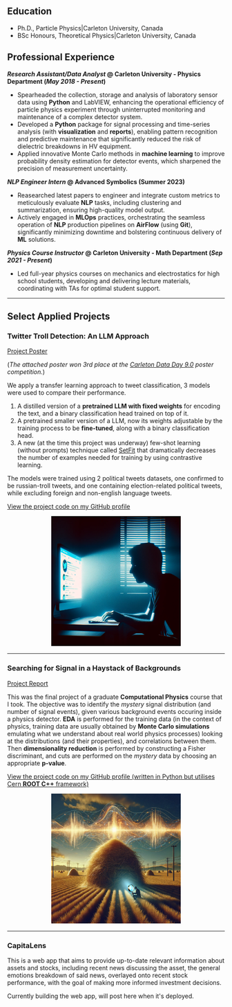 ## Education
- Ph.D., Particle Physics|Carleton University, Canada
- BSc Honours, Theoretical Physics|Carleton University, Canada
  
## Professional Experience

**_Research Assistant/Data Analyst_ @ Carleton University - Physics Department (_May 2018 - Present_)**
- Spearheaded the collection, storage and analysis of laboratory sensor data using **Python** and LabVIEW, enhancing the operational efficiency of particle physics experiment through uninterrupted monitoring and maintenance of a complex detector system.
- Developed a **Python** package for signal processing and time-series analysis (with **visualization** and **reports**), enabling pattern recognition and predictive maintenance that significantly reduced the risk of dielectric breakdowns in HV equipment.
- Applied innovative Monte Carlo methods in **machine learning** to improve probability density estimation for detector events, which sharpened the precision of measurement uncertainty. 


**_NLP Engineer Intern_ @ Advanced Symbolics (Summer 2023)**
- Reasearched latest papers to engineer and integrate custom metrics to meticulously evaluate **NLP** tasks, including clustering and summarization, ensuring high-quality model output.
- Actively engaged in **MLOps** practices, orchestrating the seamless operation of **NLP** production pipelines on **AirFlow** (using **Git**), significantly minimizing downtime and bolstering continuous delivery of **ML** solutions.

**_Physics Course Instructor_ @ Carleton University - Math Department (_Sep 2021 - Present_)**
- Led full-year physics courses on mechanics and electrostatics for high school students, developing and delivering lecture materials, coordinating with TAs for optimal student support.

---
## Select Applied Projects
### Twitter Troll Detection: An LLM Approach

[Project Poster](/resources/TwitterTroll_poster.png)

(_The attached poster won 3rd place at the [Carleton Data Day 9.0](https://science.carleton.ca/dataday9/) poster competition._)

We apply a transfer learning approach to tweet classification, 3 models were used to compare their performance. 
1. A distilled version of a **pretrained LLM with fixed weights** for encoding the text, and a binary classification head trained on top of it. 
2. A pretrained smaller version of a LLM, now its weights adjustable by the training process to be **fine-tuned**, along with a binary classification head. 
3. A new (at the time this project was underway) few-shot learning (without prompts) technique called [SetFit](https://huggingface.co/blog/setfit) that dramatically decreases the number of examples needed for training by using contrastive learning.

The models were trained using 2 political tweets datasets, one confirmed to be russian-troll tweets, and one containing election-related political tweets, while excluding foreign and non-english language tweets.

[View the project code on my GitHub profile](https://github.com/m-elbeltagi/Twitter_Troll_Detection)
<div style="text-align: center;">
  <img src="/resources/TwitterTroll_cover.png?raw=true" width="300" height="300"/>
</div>

---

### Searching for Signal in a Haystack of Backgrounds

[Project Report](https://github.com/m-elbeltagi/Signal_Hypothesis_Testing/blob/main/MohamedElbeltagi_5002Project.pdf)

This was the final project of a graduate **Computational Physics** course that I took. The objective was to identify the _mystery_ signal distribution (and number of signal events), given various background events occuring inside a physics detector. **EDA** is performed for the training data (in the context of physics, training data are usually obtained by **Monte Carlo simulations** emulating what we understand about real world physics processes) looking at the distributions (and their properties), and correlations between them. Then **dimensionality reduction** is performed by constructing a Fisher discriminant, and cuts are performed on the _mystery_ data by choosing an appropriate **p-value**. 

[View the project code on my GitHub profile (written in Python but utilises Cern **ROOT C++** framework)](https://github.com/m-elbeltagi/Signal_Hypothesis_Testing)
<div style="text-align: center;">
  <img src="/resources/SignalSearch_cover.png?raw=true" width="300" height="300"/>
</div>


---

### CapitaLens

This is a web app that aims to provide up-to-date relevant information about assets and stocks, including recent news discussing the asset, the general emotions breakdown of said news, overlayed onto recent stock performance, with the goal of making more informed investment decisions.

Currently building the web app, will post here when it's deployed.
